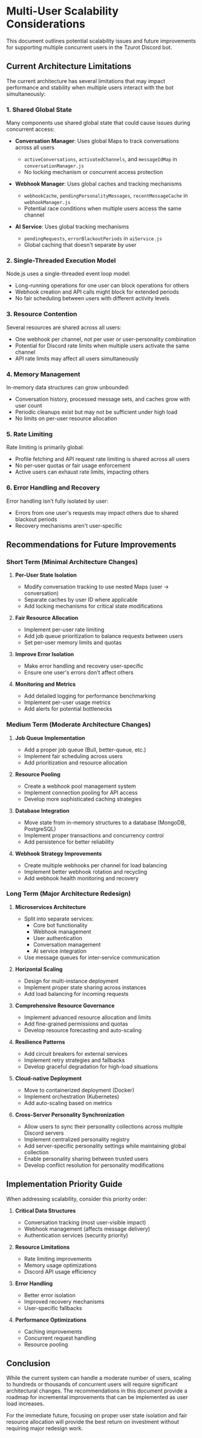 # Multi-User Scalability Considerations

This document outlines potential scalability issues and future improvements for supporting multiple concurrent users in the Tzurot Discord bot.

## Current Architecture Limitations

The current architecture has several limitations that may impact performance and stability when multiple users interact with the bot simultaneously:

### 1. Shared Global State

Many components use shared global state that could cause issues during concurrent access:

- **Conversation Manager**: Uses global Maps to track conversations across all users
  - `activeConversations`, `activatedChannels`, and `messageIdMap` in `conversationManager.js`
  - No locking mechanism or concurrent access protection

- **Webhook Manager**: Uses global caches and tracking mechanisms
  - `webhookCache`, `pendingPersonalityMessages`, `recentMessageCache` in `webhookManager.js`
  - Potential race conditions when multiple users access the same channel

- **AI Service**: Uses global tracking mechanisms
  - `pendingRequests`, `errorBlackoutPeriods` in `aiService.js`
  - Global caching that doesn't separate by user

### 2. Single-Threaded Execution Model

Node.js uses a single-threaded event loop model:

- Long-running operations for one user can block operations for others
- Webhook creation and API calls might block for extended periods
- No fair scheduling between users with different activity levels

### 3. Resource Contention

Several resources are shared across all users:

- One webhook per channel, not per user or user-personality combination
- Potential for Discord rate limits when multiple users activate the same channel
- API rate limits may affect all users simultaneously

### 4. Memory Management

In-memory data structures can grow unbounded:

- Conversation history, processed message sets, and caches grow with user count
- Periodic cleanups exist but may not be sufficient under high load
- No limits on per-user resource allocation

### 5. Rate Limiting

Rate limiting is primarily global:

- Profile fetching and API request rate limiting is shared across all users
- No per-user quotas or fair usage enforcement
- Active users can exhaust rate limits, impacting others

### 6. Error Handling and Recovery

Error handling isn't fully isolated by user:

- Errors from one user's requests may impact others due to shared blackout periods
- Recovery mechanisms aren't user-specific

## Recommendations for Future Improvements

### Short Term (Minimal Architecture Changes)

1. **Per-User State Isolation**
   - Modify conversation tracking to use nested Maps (user → conversation)
   - Separate caches by user ID where applicable
   - Add locking mechanisms for critical state modifications

2. **Fair Resource Allocation**
   - Implement per-user rate limiting
   - Add job queue prioritization to balance requests between users
   - Set per-user memory limits and quotas

3. **Improve Error Isolation**
   - Make error handling and recovery user-specific
   - Ensure one user's errors don't affect others

4. **Monitoring and Metrics**
   - Add detailed logging for performance benchmarking
   - Implement per-user usage metrics
   - Add alerts for potential bottlenecks

### Medium Term (Moderate Architecture Changes)

1. **Job Queue Implementation**
   - Add a proper job queue (Bull, better-queue, etc.)
   - Implement fair scheduling across users
   - Add prioritization and resource allocation

2. **Resource Pooling**
   - Create a webhook pool management system
   - Implement connection pooling for API access
   - Develop more sophisticated caching strategies

3. **Database Integration**
   - Move state from in-memory structures to a database (MongoDB, PostgreSQL)
   - Implement proper transactions and concurrency control
   - Add persistence for better reliability

4. **Webhook Strategy Improvements**
   - Create multiple webhooks per channel for load balancing
   - Implement better webhook rotation and recycling
   - Add webhook health monitoring and recovery

### Long Term (Major Architecture Redesign)

1. **Microservices Architecture**
   - Split into separate services:
     - Core bot functionality
     - Webhook management
     - User authentication
     - Conversation management
     - AI service integration
   - Use message queues for inter-service communication

2. **Horizontal Scaling**
   - Design for multi-instance deployment
   - Implement proper state sharing across instances
   - Add load balancing for incoming requests

3. **Comprehensive Resource Governance**
   - Implement advanced resource allocation and limits
   - Add fine-grained permissions and quotas
   - Develop resource forecasting and auto-scaling

4. **Resilience Patterns**
   - Add circuit breakers for external services
   - Implement retry strategies and fallbacks
   - Develop graceful degradation for high-load situations

5. **Cloud-native Deployment**
   - Move to containerized deployment (Docker)
   - Implement orchestration (Kubernetes)
   - Add auto-scaling based on metrics

6. **Cross-Server Personality Synchronization**
   - Allow users to sync their personality collections across multiple Discord servers
   - Implement centralized personality registry
   - Add server-specific personality settings while maintaining global collection
   - Enable personality sharing between trusted users
   - Develop conflict resolution for personality modifications

## Implementation Priority Guide

When addressing scalability, consider this priority order:

1. **Critical Data Structures**
   - Conversation tracking (most user-visible impact)
   - Webhook management (affects message delivery)
   - Authentication services (security priority)

2. **Resource Limitations**
   - Rate limiting improvements
   - Memory usage optimizations
   - Discord API usage efficiency

3. **Error Handling**
   - Better error isolation
   - Improved recovery mechanisms
   - User-specific fallbacks

4. **Performance Optimizations**
   - Caching improvements
   - Concurrent request handling
   - Resource pooling

## Conclusion

While the current system can handle a moderate number of users, scaling to hundreds or thousands of concurrent users will require significant architectural changes. The recommendations in this document provide a roadmap for incremental improvements that can be implemented as user load increases.

For the immediate future, focusing on proper user state isolation and fair resource allocation will provide the best return on investment without requiring major redesign work.